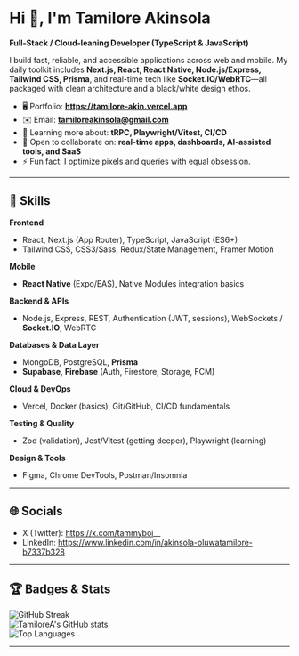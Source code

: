 # Hi 👋, I'm Tamilore Akinsola  
**Full-Stack / Cloud-leaning Developer (TypeScript & JavaScript)**

I build fast, reliable, and accessible applications across web and mobile. My daily toolkit includes **Next.js, React, React Native, Node.js/Express, Tailwind CSS, Prisma**, and real-time tech like **Socket.IO/WebRTC**—all packaged with clean architecture and a black/white design ethos.

- 🖥️  Portfolio: **https://tamilore-akin.vercel.app**
- ✉️  Email: **tamiloreakinsola@gmail.com**
- 🧠  Learning more about: **tRPC, Playwright/Vitest, CI/CD**
- 🤝  Open to collaborate on: **real-time apps, dashboards, AI-assisted tools, and SaaS**
- ⚡  Fun fact: I optimize pixels and queries with equal obsession.

---

## 🧰 Skills

**Frontend**
- React, Next.js (App Router), TypeScript, JavaScript (ES6+)
- Tailwind CSS, CSS3/Sass, Redux/State Management, Framer Motion

**Mobile**
- **React Native** (Expo/EAS), Native Modules integration basics

**Backend & APIs**
- Node.js, Express, REST, Authentication (JWT, sessions), WebSockets / **Socket.IO**, WebRTC

**Databases & Data Layer**
- MongoDB, PostgreSQL, **Prisma**
- **Supabase**, **Firebase** (Auth, Firestore, Storage, FCM)

**Cloud & DevOps**
- Vercel, Docker (basics), Git/GitHub, CI/CD fundamentals

**Testing & Quality**
- Zod (validation), Jest/Vitest (getting deeper), Playwright (learning)

**Design & Tools**
- Figma, Chrome DevTools, Postman/Insomnia

---

## 🌐 Socials

- X (Twitter): https://x.com/tammyboi__  
- LinkedIn: https://www.linkedin.com/in/akinsola-oluwatamilore-b7337b328  

---

## 🏆 Badges & Stats


![GitHub Streak](https://streak-stats.demolab.com?user=TamiloreA&theme=transparent&hide_border=true)  
![TamiloreA's GitHub stats](https://github-readme-stats.vercel.app/api?username=TamiloreA&show_icons=true&hide_border=true&rank_icon=github&theme=transparent)  
![Top Languages](https://github-readme-stats.vercel.app/api/top-langs/?username=TamiloreA&layout=compact&hide_border=true&theme=transparent)

---
